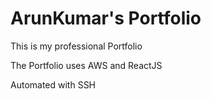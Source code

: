 # ArunKumar's Portfolio

This is my professional Portfolio

The Portfolio uses AWS and ReactJS

Automated with SSH
